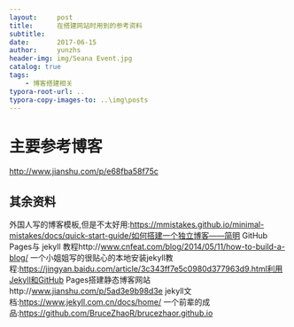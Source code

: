 ```yaml
---
layout:     post
title:      在搭建网站时用到的参考资料
subtitle:   
date:       2017-06-15
author:     yunzhs
header-img: img/Seana Event.jpg
catalog: true
tags:
    - 博客搭建相关
typora-root-url: ..
typora-copy-images-to: ..\img\posts
---
```


# 主要参考博客

http://www.jianshu.com/p/e68fba58f75c



## 其余资料

外国人写的博客模板,但是不太好用:https://mmistakes.github.io/minimal-mistakes/docs/quick-start-guide/如何搭建一个独立博客——简明 GitHub Pages与 jekyll 教程http://www.cnfeat.com/blog/2014/05/11/how-to-build-a-blog/
一个小姐姐写的很贴心的本地安装jekyll教程:https://jingyan.baidu.com/article/3c343ff7e5c0980d377963d9.html利用Jekyll和GitHub Pages搭建静态博客网站http://www.jianshu.com/p/5ad3e9b98d3e
jekyll文档:https://www.jekyll.com.cn/docs/home/
一个前辈的成品:https://github.com/BruceZhaoR/brucezhaor.github.io

